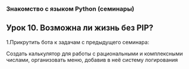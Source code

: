 ### Знакомство с языком Python (семинары)
## Урок 10. Возможна ли жизнь без PIP?

1.Прикрутить бота к задачам с предыдущего семинара:

Создать калькулятор для работы с рациональными и комплексными числами, организовать меню, добавив в неё систему логирования
